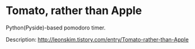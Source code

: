 Tomato, rather than Apple
====

Python(Pyside)-based pomodoro timer.

Description:
http://leonskim.tistory.com/entry/Tomato-rather-than-Apple

